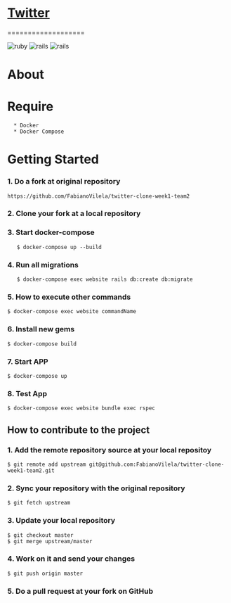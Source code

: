 # [Twitter](https://name_website.herokuapp.com/)
===================

![ruby](https://img.shields.io/badge/Ruby-2.3-red.svg)
![rails](https://img.shields.io/badge/Rails-5.0.1-red.svg)
![rails](https://img.shields.io/docker/automated/jrottenberg/ffmpeg.svg)



# About



# Require
```
  * Docker
  * Docker Compose
```

# Getting Started

### 1. Do a fork at original repository
```
https://github.com/FabianoVilela/twitter-clone-week1-team2
```

### 2. Clone your fork at a local repository

### 3. Start docker-compose
```
   $ docker-compose up --build      
```

### 4. Run all migrations
```
   $ docker-compose exec website rails db:create db:migrate      
```

### 5. How to execute other commands
```
$ docker-compose exec website commandName
```

### 6. Install new gems
```
$ docker-compose build
```

### 7. Start APP
```
$ docker-compose up
```

### 8. Test App
```
$ docker-compose exec website bundle exec rspec
```

## How to contribute to the project

### 1. Add the remote repository source at your local repositoy
```
$ git remote add upstream git@github.com:FabianoVilela/twitter-clone-week1-team2.git
```

### 2. Sync your repository with the original repository
```
$ git fetch upstream
```

### 3. Update your local repository
```
$ git checkout master
$ git merge upstream/master
```

### 4. Work on it and send your changes
```
$ git push origin master
```

### 5. Do a pull request at your fork on GitHub
